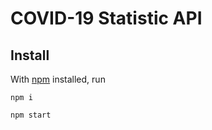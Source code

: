 # COVID-19 Statistic API

## Install

With [npm](https://npmjs.org/) installed, run
```
npm i

npm start
```
